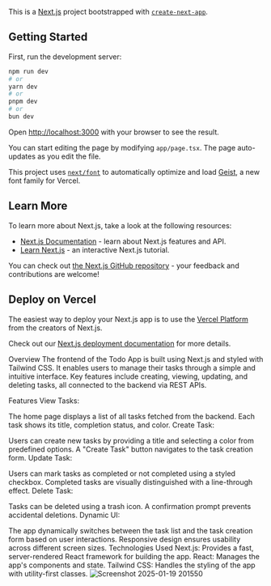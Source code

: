 This is a [Next.js](https://nextjs.org) project bootstrapped with [`create-next-app`](https://nextjs.org/docs/app/api-reference/cli/create-next-app).

## Getting Started

First, run the development server:

```bash
npm run dev
# or
yarn dev
# or
pnpm dev
# or
bun dev
```

Open [http://localhost:3000](http://localhost:3000) with your browser to see the result.

You can start editing the page by modifying `app/page.tsx`. The page auto-updates as you edit the file.

This project uses [`next/font`](https://nextjs.org/docs/app/building-your-application/optimizing/fonts) to automatically optimize and load [Geist](https://vercel.com/font), a new font family for Vercel.

## Learn More

To learn more about Next.js, take a look at the following resources:

- [Next.js Documentation](https://nextjs.org/docs) - learn about Next.js features and API.
- [Learn Next.js](https://nextjs.org/learn) - an interactive Next.js tutorial.

You can check out [the Next.js GitHub repository](https://github.com/vercel/next.js) - your feedback and contributions are welcome!

## Deploy on Vercel

The easiest way to deploy your Next.js app is to use the [Vercel Platform](https://vercel.com/new?utm_medium=default-template&filter=next.js&utm_source=create-next-app&utm_campaign=create-next-app-readme) from the creators of Next.js.

Check out our [Next.js deployment documentation](https://nextjs.org/docs/app/building-your-application/deploying) for more details.

Overview
The frontend of the Todo App is built using Next.js and styled with Tailwind CSS. It enables users to manage their tasks through a simple and intuitive interface. Key features include creating, viewing, updating, and deleting tasks, all connected to the backend via REST APIs.

Features
View Tasks:

The home page displays a list of all tasks fetched from the backend.
Each task shows its title, completion status, and color.
Create Task:

Users can create new tasks by providing a title and selecting a color from predefined options.
A "Create Task" button navigates to the task creation form.
Update Task:

Users can mark tasks as completed or not completed using a styled checkbox.
Completed tasks are visually distinguished with a line-through effect.
Delete Task:

Tasks can be deleted using a trash icon.
A confirmation prompt prevents accidental deletions.
Dynamic UI:

The app dynamically switches between the task list and the task creation form based on user interactions.
Responsive design ensures usability across different screen sizes.
Technologies Used
Next.js: Provides a fast, server-rendered React framework for building the app.
React: Manages the app's components and state.
Tailwind CSS: Handles the styling of the app with utility-first classes.
![Screenshot 2025-01-19 201550](https://github.com/user-attachments/assets/cb127c50-b3cb-401e-b40a-2c788c25b896)


